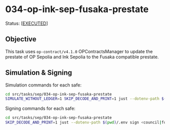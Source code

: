 # 034-op-ink-sep-fusaka-prestate

Status: [[EXECUTED](https://sepolia.etherscan.io/tx/0x02d13afd79fb045ab34a05e5f9bc7f23738afd739a042f97bc314ad9e90e282e)]

## Objective

This task uses `op-contract/v4.1.0` OPContractsManager to update the prestate of OP Sepolia and Ink Sepolia to the Fusaka compatible prestate.

## Simulation & Signing

Simulation commands for each safe:
```bash
cd src/tasks/sep/034-op-ink-sep-fusaka-prestate
SIMULATE_WITHOUT_LEDGER=1 SKIP_DECODE_AND_PRINT=1 just --dotenv-path $(pwd)/.env simulate <council|foundation>
```

Signing commands for each safe:
```bash
cd src/tasks/sep/034-op-ink-sep-fusaka-prestate
SKIP_DECODE_AND_PRINT=1 just --dotenv-path $(pwd)/.env sign <council|foundation>
```
